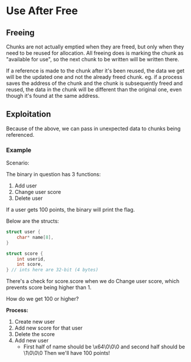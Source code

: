 # Use After Free

## Freeing

Chunks are not actually emptied when they are freed, but only when they need to be reused for allocation. All freeing does is marking the chunk as "available for use", so the next chunk to be written will be written there.

If a reference is made to the chunk after it's been reused, the data we get will be the updated one and not the already freed chunk. eg. if a process saves the address of the chunk and the chunk is subsequently freed and reused, the data in the chunk will be different than the original one, even though it's found at the same address.

## Exploitation

Because of the above, we can pass in unexpected data to chunks being referenced.

### Example

Scenario: 

The binary in question has 3 functions:

1. Add user
2. Change user score
3. Delete user

If a user gets 100 points, the binary will print the flag.

Below are the structs:

```c
struct user {
	char* name[8],
}

struct score {
	int userid,
	int score,
} // ints here are 32-bit (4 bytes)
```

There's a check for score.score when we do Change user score, which prevents score being higher than 1.

How do we get 100 or higher?

**Process:**

1. Create new user
2. Add new score for that user
3. Delete the score
4. Add new user 
	- First half of name should be \x64\0\0\0 and second half should be \1\0\0\0
Then we'll have 100 points!
